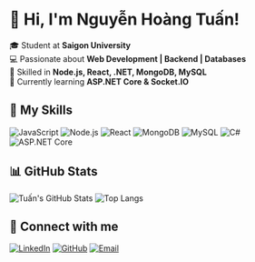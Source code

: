 # 👋 Hi, I'm Nguyễn Hoàng Tuấn!
🎓 Student at **Saigon University**  
💻 Passionate about **Web Development | Backend | Databases**  
📌 Skilled in **Node.js, React, .NET, MongoDB, MySQL**  
🌱 Currently learning **ASP.NET Core & Socket.IO**  

## 🚀 My Skills
![JavaScript](https://img.shields.io/badge/-JavaScript-yellow?style=flat&logo=javascript)
![Node.js](https://img.shields.io/badge/-Node.js-green?style=flat&logo=node.js)
![React](https://img.shields.io/badge/-React-blue?style=flat&logo=react)
![MongoDB](https://img.shields.io/badge/-MongoDB-brightgreen?style=flat&logo=mongodb)
![MySQL](https://img.shields.io/badge/-MySQL-blue?style=flat&logo=mysql)
![C#](https://img.shields.io/badge/-CSharp-blueviolet?style=flat&logo=csharp)
![ASP.NET Core](https://img.shields.io/badge/-ASP.NET_Core-darkblue?style=flat&logo=dotnet)

## 📊 GitHub Stats
![Tuấn's GitHub Stats](https://github-readme-stats.vercel.app/api?username=your-github-username&show_icons=true&theme=radical)
![Top Langs](https://github-readme-stats.vercel.app/api/top-langs/?username=your-github-username&layout=compact&theme=radical)

## 🔗 Connect with me
[![LinkedIn](https://img.shields.io/badge/-LinkedIn-blue?style=flat&logo=linkedin)](https://linkedin.com/in/your-profile)
[![GitHub](https://img.shields.io/badge/-GitHub-black?style=flat&logo=github)](https://github.com/your-github-username)
[![Email](https://img.shields.io/badge/-Email-red?style=flat&logo=gmail)](mailto:your-email@example.com)
